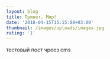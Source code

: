 ```yaml
---
layout: blog
title: Привет, Мир!
date: '2018-04-15T15:15:08+03:00'
thumbnail: /images/uploads/images.jpg
rating: '1'
---
```

тестовый пост чреез cms
